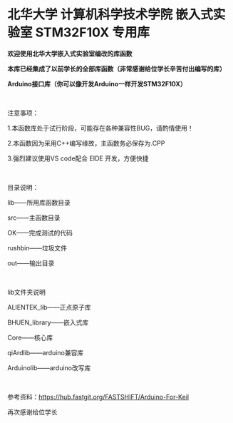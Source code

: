# 北华大学 计算机科学技术学院 嵌入式实验室 STM32F10X 专用库

**欢迎使用北华大学嵌入式实验室编改的库函数**

**本库已经集成了以前学长的全部库函数（非常感谢给位学长辛苦付出编写的库）**

**Arduino接口库（你可以像开发Arduino一样开发STM32F10X）**

<br/>

注意事项：

1.本函数库处于试行阶段，可能存在各种兼容性BUG，请酌情使用！

2.本函数因为采用C++编写缘故，主函数务必保存为.CPP

3.强烈建议使用VS code配合 EIDE 开发，方便快捷

<br/>

目录说明：

lib——所用库函数目录

src——主函数目录

OK——完成测试的代码

rushbin——垃圾文件

out——输出目录

<br/>

lib文件夹说明

ALIENTEK_lib——正点原子库

BHUEN_library——嵌入式库

Core——核心库

qiArdlib——arduino兼容库

Arduinolib——arduino改写库

<br/>

参考资料：https://hub.fastgit.org/FASTSHIFT/Arduino-For-Keil

再次感谢给位学长
